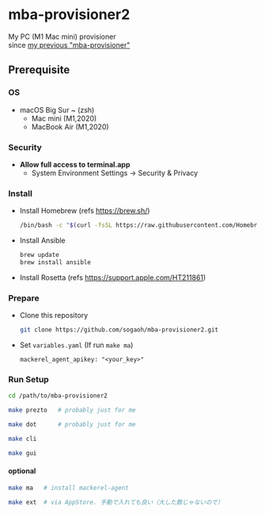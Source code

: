 # mba-provisioner2
My PC (M1 Mac mini) provisioner  
since [my previous "mba-provisioner"](https://github.com/sogaoh/mba-provisioner)

## Prerequisite

### OS
- macOS Big Sur ~  (zsh)
  - Mac mini (M1,2020)
  - MacBook Air (M1,2020)

### Security
- **Allow full access to terminal.app**
    - System Environment Settings -> Security & Privacy 

### Install
- Install Homebrew (refs https://brew.sh/)
  ```zsh
  /bin/bash -c "$(curl -fsSL https://raw.githubusercontent.com/Homebrew/install/HEAD/install.sh)"
  ```

- Install Ansible
  ```zsh
  brew update
  brew install ansible
  ```

- Install Rosetta (refs https://support.apple.com/HT211861)


### Prepare
- Clone this repository
  ```zsh
  git clone https://github.com/sogaoh/mba-provisioner2.git
  ```

- Set `variables.yaml` (If run `make ma`)
  ```
  mackerel_agent_apikey: "<your_key>"
  ```


### Run Setup

```bash
cd /path/to/mba-provisioner2
```

```bash
make prezto   # probably just for me
```

```bash
make dot      # probably just for me
```

```bash
make cli
```

```bash
make gui
```

#### optional

```bash
make ma   # install mackerel-agent
```

```bash
make ext  # via AppStore. 手動で入れても良い（大した数じゃないので）
```
